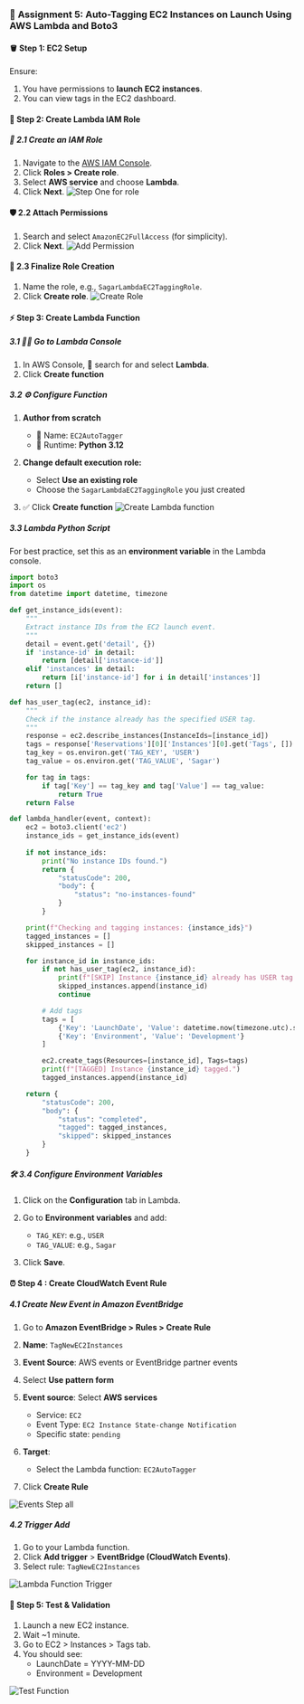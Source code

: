 ### 🚀 **Assignment 5: Auto-Tagging EC2 Instances on Launch Using AWS Lambda and Boto3**

#### **🪣 Step 1: EC2 Setup**
Ensure:
1. You have permissions to **launch EC2 instances**.
5. You can view tags in the EC2 dashboard.

#### **🔐 Step 2: Create Lambda IAM Role**

##### 🔑 **2.1 Create an IAM Role**

1. Navigate to the [AWS IAM Console](https://console.aws.amazon.com/iam/).
2. Click **Roles > Create role**.
3. Select **AWS service** and choose **Lambda**.
4. Click **Next**.
![Step One for role](../assignment-1/images/role-1.png)
#### 🛡️ **2.2 Attach Permissions**

1. Search and select `AmazonEC2FullAccess` (for simplicity).
2. Click **Next**.
![Add Permission](images/iam-permission.png)
#### 📝 **2.3 Finalize Role Creation**

1. Name the role, e.g., `SagarLambdaEC2TaggingRole`.
2. Click **Create role**.
![Create Role](images/create-role.png)

#### ⚡ **Step 3: Create Lambda Function**

##### 3.1 🏃‍♂️ Go to Lambda Console

1. In AWS Console, 🔎 search for and select **Lambda**.
2. Click **Create function**

##### 3.2 ⚙️ Configure Function

1. **Author from scratch**

   * 📝 Name: `EC2AutoTagger`
   * 🐍 Runtime: **Python 3.12**
2. **Change default execution role:**

   * Select **Use an existing role**
   * Choose the `SagarLambdaEC2TaggingRole` you just created
3. ✅ Click **Create function**
![Create Lambda function](images/create-lambda-function.png)

##### 3.3 Lambda Python Script

For best practice, set this as an **environment variable** in the Lambda console.

```python
import boto3
import os
from datetime import datetime, timezone

def get_instance_ids(event):
    """
    Extract instance IDs from the EC2 launch event.
    """
    detail = event.get('detail', {})
    if 'instance-id' in detail:
        return [detail['instance-id']]
    elif 'instances' in detail:
        return [i['instance-id'] for i in detail['instances']]
    return []

def has_user_tag(ec2, instance_id):
    """
    Check if the instance already has the specified USER tag.
    """
    response = ec2.describe_instances(InstanceIds=[instance_id])
    tags = response['Reservations'][0]['Instances'][0].get('Tags', [])
    tag_key = os.environ.get('TAG_KEY', 'USER')
    tag_value = os.environ.get('TAG_VALUE', 'Sagar')

    for tag in tags:
        if tag['Key'] == tag_key and tag['Value'] == tag_value:
            return True
    return False

def lambda_handler(event, context):
    ec2 = boto3.client('ec2')
    instance_ids = get_instance_ids(event)
    
    if not instance_ids:
        print("No instance IDs found.")
        return {
            "statusCode": 200,
            "body": {
                "status": "no-instances-found"
            }
        }

    print(f"Checking and tagging instances: {instance_ids}")
    tagged_instances = []
    skipped_instances = []

    for instance_id in instance_ids:
        if not has_user_tag(ec2, instance_id):
            print(f"[SKIP] Instance {instance_id} already has USER tag.")
            skipped_instances.append(instance_id)
            continue

        # Add tags
        tags = [
            {'Key': 'LaunchDate', 'Value': datetime.now(timezone.utc).strftime('%Y-%m-%d')},
            {'Key': 'Environment', 'Value': 'Development'}
        ]

        ec2.create_tags(Resources=[instance_id], Tags=tags)
        print(f"[TAGGED] Instance {instance_id} tagged.")
        tagged_instances.append(instance_id)

    return {
        "statusCode": 200,
        "body": {
            "status": "completed",
            "tagged": tagged_instances,
            "skipped": skipped_instances
        }
    }
```

##### 🛠️ **3.4 Configure Environment Variables**

1. Click on the **Configuration** tab in Lambda.
2. Go to **Environment variables** and add:

   * `TAG_KEY`: e.g., `USER`
   * `TAG_VALUE`: e.g., `Sagar`

3. Click **Save**.

#### **⏰ Step 4 : Create CloudWatch Event Rule**
##### 4.1 Create New Event in **Amazon EventBridge**

1. Go to **Amazon EventBridge > Rules > Create Rule**
2. **Name**: `TagNewEC2Instances`
3. **Event Source**: AWS events or EventBridge partner events
4. Select **Use pattern form**
4. **Event source**:
Select **AWS services**
   * Service: `EC2`
   * Event Type: `EC2 Instance State-change Notification`
   * Specific state: `pending`

5. **Target**:
   * Select the Lambda function: `EC2AutoTagger`
6. Click **Create Rule**

![Events Step all](images/event-step.png)

##### 4.2 Trigger Add
1. Go to your Lambda function.
2. Click **Add trigger** > **EventBridge (CloudWatch Events)**.
3. Select rule: `TagNewEC2Instances`

![Lambda Function Trigger](images/trigger-event.png)

#### **🧪 Step 5: Test & Validation**
1. Launch a new EC2 instance.
2. Wait ~1 minute.
3. Go to EC2 > Instances > Tags tab.
4. You should see:
    - LaunchDate = YYYY-MM-DD
    - Environment = Development

![Test Function](images/test-function.png)